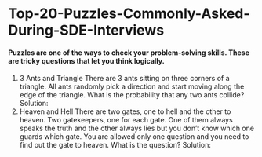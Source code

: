 # Top-20-Puzzles-Commonly-Asked-During-SDE-Interviews
#### Puzzles are one of the ways to check your problem-solving skills. These are tricky questions that let you think logically.
1. 3 Ants and Triangle
There are 3 ants sitting on three corners of a triangle. All ants randomly pick a direction and start moving along the edge of the triangle. What is the probability that any two ants collide?
Solution:
2. Heaven and Hell
There are two gates, one to hell and the other to heaven. Two gatekeepers, one for each gate. One of them always speaks the truth and the other always lies but you don’t know which one guards which gate. You are allowed only one question and you need to find out the gate to heaven.
What is the question? 
Solution:

